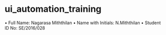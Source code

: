 # ui_automation_training
• Full Name: Nagarasa Miththilan
• Name with Initials: N.Miththilan
• Student ID No: SE/2016/028